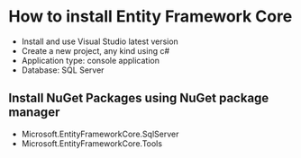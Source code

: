 # How to install Entity Framework Core

- Install and use Visual Studio latest version
- Create a new project, any kind using c#
- Application type: console application
- Database: SQL Server

## Install NuGet Packages using NuGet package manager
- Microsoft.EntityFrameworkCore.SqlServer
- Microsoft.EntityFrameworkCore.Tools